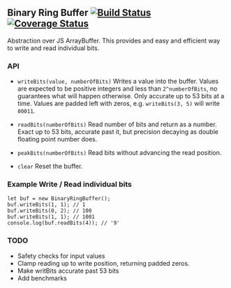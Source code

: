 ## Binary Ring Buffer [![Build Status](https://travis-ci.org/joemccourt/binary-ring-buffer.svg?branch=master)](https://travis-ci.org/joemccourt/binary-ring-buffer) [![Coverage Status](https://coveralls.io/repos/github/joemccourt/binary-ring-buffer/badge.svg?branch=master)](https://coveralls.io/github/joemccourt/binary-ring-buffer?branch=master)

Abstraction over JS ArrayBuffer.  This provides and easy and efficient way to write and read individual bits.

### API
 * `writeBits(value, numberOfBits)` Writes a value into the buffer.  Values are expected to be positive integers and less than `2^numberOfBits`, no guarantees what will happen otherwise.  Only accurate up to 53 bits at a time.  Values are padded left with zeros, e.g. `writeBits(3, 5)` will write `00011`.

 * `readBits(numberOfBits)` Read number of bits and return as a number.  Exact up to 53 bits, accurate past it, but precision decaying as double floating point number does.

 * `peakBits(numberOfBits)` Read bits without advancing the read position.

 * `clear` Reset the buffer.


### Example Write / Read individual bits

```
let buf = new BinaryRingBuffer();
buf.writeBits(1, 1); // 1
buf.writeBits(0, 2); // 100
buf.writeBits(1, 1); // 1001
console.log(buf.readBits(4)); // '9'
```

### TODO
 * Safety checks for input values
 * Clamp reading up to write position, returning padded zeros.
 * Make writBits accurate past 53 bits
 * Add benchmarks